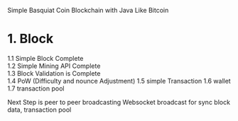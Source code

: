 Simple Basquiat Coin Blockchain with Java Like Bitcoin

# 1. Block
  1.1 Simple Block Complete    
  1.2 Simple Mining API Complete    
  1.3 Block Validation is Complete    
  1.4 PoW (Difficulty and nounce Adjustment)
  1.5 simple Transaction
  1.6 wallet
  1.7 transaction pool
  
  Next Step is peer to peer broadcasting Websocket
  broadcast for sync block data, transaction pool
  
